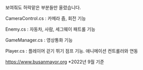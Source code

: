보여줘도 허락맡은 부분들만 올렸습니다.

CameraControl.cs : 카메라 줌, 회전 기능

Enemy.cs : 자동차, 사람, 세그웨이 패트롤 기능

GameManager.cs : 영상통화 기능

Player.cs : 플레이어 걷기 뛰기 점프 기능. 애니메이션 컨트롤러와 연동


 https://www.busanmayor.org *2022년 9월 기준 
